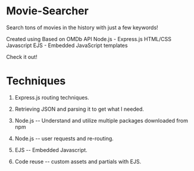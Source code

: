 # Movie-Searcher

Search tons of movies in the history with just a few keywords!

Created using Based on OMDb API
              Node.js - Express.js
              HTML/CSS
              Javascript
              EJS - Embedded JavaScript templates
              
Check it out!

# Techniques 

1. Express.js routing techniques.

2. Retrieving JSON and parsing it to get what I needed.

3. Node.js -- Understand and utilize multiple packages downloaded from npm

4. Node.js -- user requests and re-routing.

5. EJS -- Embedded Javascript.

6. Code reuse -- custom assets and partials with EJS.
